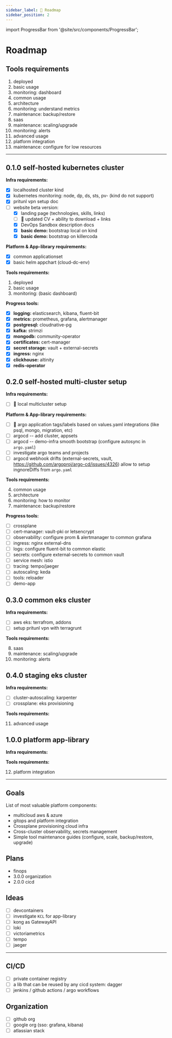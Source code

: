 ```yaml
---
sidebar_label: 📍 Roadmap
sidebar_position: 2
---
```


import ProgressBar from '@site/src/components/ProgressBar';

# Roadmap

## Tools requirements

1. deployed
2. basic usage
3. monitoring: dashboard
4. common usage
5. architecture
6. monitoring: understand metrics
7. maintenance: backup/restore
8. saas
9. maintenance: scaling/upgrade
10. monitoring: alerts
11. advanced usage
12. platform integration
13. maintenance: configure for low resources

---

## 0.1.0 self-hosted kubernetes cluster

**Infra requirements:**

- [x] localhosted cluster kind
- [x] kubernetes monitoring: node, dp, ds, sts, pv- (kind do not support)
- [x] pritunl vpn setup doc
- [ ] website beta version:
  - [x] landing page (technologies, skills, links)
  - [ ] :arrows_counterclockwise: updated CV + ability to download + links
  - [x] DevOps Sandbox description docs
  - [x] **basic demo:** bootstrap local on kind
  - [x] **basic demo:** bootstrap on killercoda

**Platform & App-library requirements:**

- [x] common applicationset
- [x] basic helm appchart (cloud-dc-env)

**Tools requirements:**

1. deployed
2. basic usage
3. monitoring: (basic dashboard)

**Progress tools:**

- [x] **logging:** elasticsearch, kibana, fluent-bit
- [x] **metrics:** prometheus, grafana, alertmanager
- [x] **postgresql:** cloudnative-pg
- [x] **kafka:** strimzi
- [x] **mongodb:** community-operator
- [x] **certificates:** cert-manager
- [x] **secret storage:** vault + external-secrets
- [x] **ingress:** nginx
- [x] **clickhouse:** altinity
- [x] **redis-operator**

## 0.2.0 self-hosted multi-cluster setup

**Infra requirements:**

- [ ] :arrows_counterclockwise: local multicluster setup

**Platform & App-library requirements:**

- [ ] :arrows_counterclockwise: argo application tags/labels based on values.yaml integrations (like psql, mongo, migration, etc)
- [ ] argocd -- add cluster, appsets
- [ ] argocd -- demo-infra smooth bootstrap (configure autosync in `argo.yaml`)
- [ ] investigate argo teams and projects
- [ ] argocd webhook drifts (external-secrets, vault, https://github.com/argoproj/argo-cd/issues/4326)
  allow to setup ingnoreDiffs from `argo.yaml`

**Tools requirements:**

4. common usage
5. architecture
6. monitoring: how to monitor
7. maintenance: backup/restore

**Progress tools:**

- [ ] crossplane
- [ ] cert-manager: vault-pki or letsencrypt
- [ ] observability: configure prom & alertmanager to common grafana
- [ ] ingress: nginx external-dns
- [ ] logs: configure fluent-bit to common elastic
- [ ] secrets: configure external-secrets to common vault
- [ ] service mesh: istio
- [ ] tracing: tempo/jaeger
- [ ] autoscaling: keda
- [ ] tools: reloader
- [ ] demo-app

## 0.3.0 common eks cluster

**Infra requirements:**

- [ ] aws eks: terrafrom, addons
- [ ] setup pritunl vpn with terragrunt

**Tools requirements:**

8. saas
9. maintenance: scaling/upgrade
10. monitoring: alerts

## 0.4.0 staging eks cluster

**Infra requirements:**

- [ ] cluster-autoscaling: karpenter
- [ ] crossplane: eks provisioning

**Tools requirements:**

11. advanced usage

## 1.0.0 platform app-library

**Infra requirements:**

**Tools requirements:**

12. platform integration

---

## Goals

List of most valuable platform components:

* multicloud aws & azure
* gitops and platform integration
* Crossplane provisioning cloud infra
* Cross-cluster observability, secrets management
* Simple tool maintenance guides (configure, scale, backup/restore, upgrade)

## Plans

- finops
- 3.0.0 organization
- 2.0.0 cicd

## Ideas

- [ ] devcontainers
- [ ] investigate `KCL` for app-library
- [ ] kong as GatewayAPI
- [ ] loki
- [ ] victoriametrics
- [ ] tempo
- [ ] jaeger

---

## CI/CD

- [ ] private container registry
- [ ] a lib that can be reused by any cicd system: dagger
- [ ] jenkins / github actions / argo workflows

## Organization

- [ ] github org
- [ ] google org (sso: grafana, kibana)
- [ ] atlassian stack
